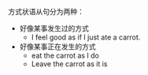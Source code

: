 方式状语从句分为两种：
- 好像某事发生过的方式
	- I feel good as if I just ate a carrot.
- 好像某事正在发生的方式
	- eat the carrot as I do
	- Leave the carrot as it is 



